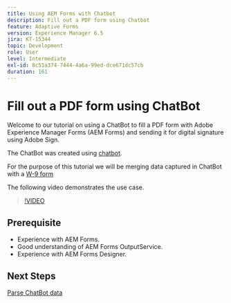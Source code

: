 ```yaml
---
title: Using AEM Forms with Chatbot
description: Fill out a PDF form using Chatbot
feature: Adaptive Forms
version: Experience Manager 6.5
jira: KT-15344
topic: Development
role: User
level: Intermediate
exl-id: 8c51a374-7444-4a6a-99ed-dce671dc57cb
duration: 161
---
```

# Fill out a PDF form using ChatBot

Welcome to our tutorial on using a ChatBot to fill a PDF form with Adobe Experience Manager Forms (AEM Forms) and sending it for digital signature using Adobe Sign.

The ChatBot was created using [chatbot](https://www.chatbot.com/).

For the purpose of this tutorial we will be merging data captured in ChatBot with a [W-9 form](assets/fw9.xdp)

The following video demonstrates the use case.

>[!VIDEO](https://video.tv.adobe.com/v/3428432?learn=on)

## Prerequisite

* Experience with AEM Forms.
* Good understanding of AEM Forms OutputService.
* Experience with AEM Forms Designer.

## Next Steps

[Parse ChatBot data](parse-chat-bot-data.md)
